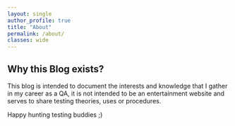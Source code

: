 ```yaml
---
layout: single
author_profile: true
title: "About"
permalink: /about/
classes: wide
---
```

## Why this Blog exists? 
This blog is intended to document the interests and knowledge that I gather in my career as a QA, it is not intended to be an entertainment website and serves to share testing theories, uses or procedures.

Happy hunting testing buddies ;)